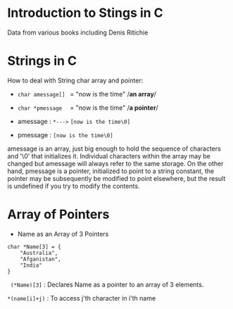 # Introduction to Stings in C #

Data from various books including Denis Ritichie


# Strings in C #

How to deal with String char array and pointer:
  * `char amessage[] ` = "now is the time"    /**an array**/
  * `char *pmessage  ` = "now is the time"    /**a pointer**/

  * amessage : `*--->` `[now is the time\0]`
  * pmessage : `[now is the time\0]`

amessage is an array, just big enough to hold the sequence of characters
and '\0' that initializes it. Individual characters within the array may be
changed but amessage will always refer to the same storage. On the other hand, pmessage is a pointer, initialized to point to a string constant, the pointer may be subsequently be modified to point elsewhere, but the result is undefined if you try to modify the contents.

# Array of Pointers #

  * Name as an Array of 3 Pointers
```
char *Name[3] = {
    "Australia",
    "Afganistan",
    "India"
}

```

`  (*Name)[3] ` : Declares Name as a pointer to an array of 3 elements.

` *(name[i]+j) ` : To access j'th character in i'th name